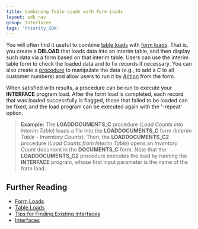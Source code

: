 ```yaml
---
title: Combining Table Loads with Form Loads
layout: sdk_nav
group: Interfaces
tags: 'Priority_SDK'
---
```


You will often find it useful to combine [table
loads](Table-Loads ) with [form loads](Form-Loads ).
That is, you create a **DBLOAD** that loads data into an interim table,
and then display such data via a form based on that interim table. Users
can use the interim table form to check the loaded data and to fix
records if necessary. You can also create a
[procedure](Procedures ) to manipulate the data (e.g., to add
a *C* to all customer numbers) and allow users to run it by [Action](Actions ) from the form.

When satisfied with results, a procedure can be run to execute your
**INTERFACE** program load. After the form load is completed, each
record that was loaded successfully is flagged, those that failed to be
loaded can be fixed, and the load program can be executed again with the
\'-repeat\' option.

> **Example:** The **LOADDOCUMENTS_C** procedure (*Load Counts into
> Interim Table*) loads a file into the **LOADDOCUMENTS_C** form
> (*Interim Table - Inventory Counts*). Then, the **LOADDOCUMENTS_C2**
> procedure (*Load Counts from Interim Table*) opens an *Inventory
> Count* document in the **DOCUMENTS_C** form. Note that the
> **LOADDOCUMENTS_C2** procedure executes the load by running the
> **INTERFACE** program, whose first input parameter is the name of the
> form load.

## Further Reading 

-   [Form Loads](Form-Loads )
-   [Table Loads](Table-Loads )
-   [Tips for Finding Existing
    Interfaces](Tips-for-Finding-Existing-Interfaces )
-   [Interfaces](Interfaces )
